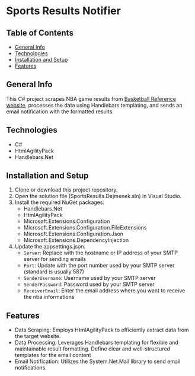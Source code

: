 ﻿# Sports Results Notifier

## Table of Contents
- [General Info](#general-info)
- [Technologies](#technologies)
- [Installation and Setup](#installation-and-setup)
- [Features](#features)

## General Info
This C# project scrapes NBA game results from [Basketball Reference website](https://www.basketball-reference.com/boxscores/), processes the data using Handlebars templating, and sends an email notification with the formatted results.

## Technologies
- C#
- HtmlAgilityPack
- Handlebars.Net

## Installation and Setup
1. Clone or download this project repository.
2. Open the solution file (SportsResults.Dejmenek.sln) in Visual Studio.
3. Install the required NuGet packages:
	- Handlebars.Net
	- HtmlAgilityPack
	- Microsoft.Extensions.Configuration
	- Microsoft.Extensions.Configuration.FileExtensions
	- Microsoft.Extensions.Configuration.Json
	- Microsoft.Extensions.DependencyInjection
4. Update the appsettings.json.
	- ```Server```: Replace with the hostname or IP address of your SMTP server for sending emails
	- ```Port```: Update with the port number used by your SMTP server (standard is usually 587)
	- ```SenderUsername```: Username used by your SMTP server
	- ```SenderPassword```: Password used by your SMTP server
	- ```ReceiverEmail```: Enter the email address where you want to receive the nba informations

## Features
- Data Scraping: Employs HtmlAgilityPack to efficiently extract data from the target website.
- Data Processing: Leverages Handlebars templating for flexible and maintainable result formatting. Define clear and well-structured templates for the email content
- Email Notification: Utilizes the System.Net.Mail library to send email notifications.